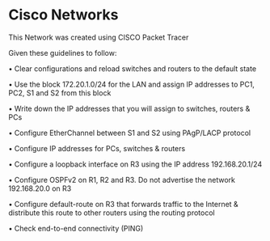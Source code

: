 # Cisco Networks
This Network was created using CISCO Packet Tracer

Given these guidelines to follow:

•	Clear configurations and reload switches and routers to the default state

•	Use the block 172.20.1.0/24 for the LAN and assign IP addresses to PC1, PC2, S1 and S2 from this block

•	Write down the IP addresses that you will assign to switches, routers & PCs

•	Configure EtherChannel between S1 and S2 using PAgP/LACP protocol

•	Configure IP addresses for PCs, switches & routers

•	Configure a loopback interface on R3 using the IP address 192.168.20.1/24

•	Configure OSPFv2 on R1, R2 and R3. Do not advertise the network 192.168.20.0 on R3

•	Configure default-route on R3 that forwards traffic to the Internet & distribute this route to other routers using the routing protocol

•	Check end-to-end connectivity (PING)


